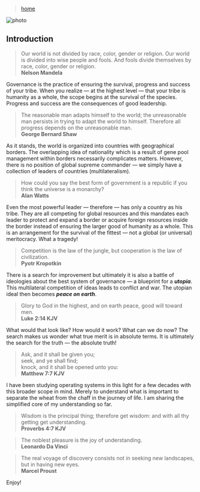 > [home](../)

![photo](/governance/photos/peace.png)

## Introduction

> Our world is not divided by race, color, gender or religion.  Our world is divided into wise people and fools.  And fools divide themselves by race, color, gender or religion.  
> **Nelson Mandela**

Governance is the practice of ensuring the survival, progress and success of your tribe.  When you realize — at the highest level — that your tribe is humanity as a whole, the scope begins at the survival of the species.  Progress and success are the consequences of good leadership.

> The reasonable man adapts himself to the world; the unreasonable man persists in trying to adapt the world to himself.  Therefore all progress depends on the unreasonable man.  
> **George Bernard Shaw**

As it stands, the world is organized into countries with geographical borders.  The overlapping idea of nationality which is a result of gene pool management within borders necessarily complicates matters.  However, there is no position of global supreme commander — we simply have a collection of leaders of countries (multilateralism).

> How could you say the best form of government is a republic if you think the universe is a monarchy?  
> **Alan Watts**

Even the most powerful leader — therefore — has only a country as his tribe.  They are all competing for global resources and this mandates each leader to protect and expand a border or acquire foreign resources inside the border instead of ensuring the larger good of humanity as a whole.  This is an arrangement for the survival of the fittest — not a global (or universal) meritocracy.  What a tragedy!

> Competition is the law of the jungle, but cooperation is the law of civilization.  
> **Pyotr Kropotkin**

There is a search for improvement but ultimately it is also a battle of ideologies about the best system of governance — a blueprint for a **_utopia_**.  This multilateral competition of ideas leads to conflict and war.  The utopian ideal then becomes **_peace on earth_**.

> Glory to God in the highest, and on earth peace, good will toward men.  
> **Luke 2:14 KJV**

What would that look like?  How would it work?  What can we do now?  The search makes us wonder what true merit is in absolute terms.  It is ultimately the search for the truth — the absolute truth!

> Ask, and it shall be given you;  
> seek, and ye shall find;  
> knock, and it shall be opened unto you:  
> **Matthew 7:7 KJV**

I have been studying operating systems in this light for a few decades with this broader scope in mind.  Merely to understand what is important to separate the wheat from the chaff in the journey of life.  I am sharing the simplified core of my understanding so far.

> Wisdom is the principal thing; therefore get wisdom: and with all thy getting get understanding.  
> **Proverbs 4:7 KJV**

> The noblest pleasure is the joy of understanding.  
> **Leonardo Da Vinci**

> The real voyage of discovery consists not in seeking new landscapes, but in having new eyes.  
> **Marcel Proust**

Enjoy!
